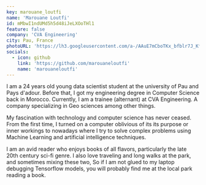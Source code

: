 ```yaml
---
key: marouane_loutfi
name: 'Marouane Loutfi'
id: mMbwI1ndUMd5h5d48iJeLXOoTHl1
feature: false
company: 'CVA Engineering'
city: Pau, France
photoURL: 'https://lh3.googleusercontent.com/a-/AAuE7mCboTKx_bfblr7J_KfoW6dSRnMCMpHX2YLkCYIG4A'
socials:
  - icon: github
    link: 'https://github.com/marouaneloutfi'
    name: 'marouaneloutfi'
---
```


I am a 24 years old young data scientist student at the university of Pau and Pays d'adour. Before that, I got my engineering degree in Computer Science back in Morocco. Currently, I am a trainee (alternant) at CVA Engineering.  A company specializing in Geo sciences among other things.

My fascination with technology and computer science has never ceased. From the first time, I turned on a computer oblivious of its its purpose or inner workings to nowadays where I try to solve complex problems using Machine Learning and artificial intelligence techniques.


I am an avid reader who enjoys books of all flavors, particularly the late 20th century sci-fi genre. I also love traveling and long
walks at the park, and sometimes mixing these two, So if I am not glued to my laptop debugging Tensorflow models,  you will probably find me at the local park reading a book.
